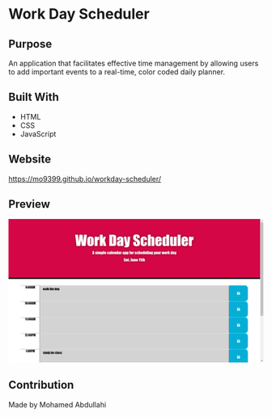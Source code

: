 # Work Day Scheduler

## Purpose

An application that facilitates effective time management by allowing users to add important events to a real-time, color coded daily planner.

## Built With

- HTML
- CSS
- JavaScript

## Website

https://mo9399.github.io/workday-scheduler/

## Preview

![Screenshot of Work Day Scheduler](assets/images/workday-scheduler.png)

## Contribution

Made by Mohamed Abdullahi